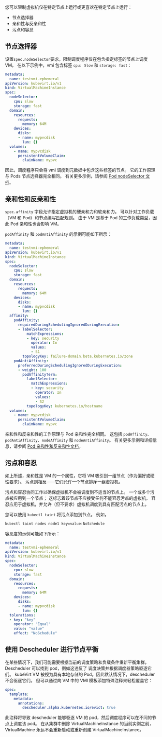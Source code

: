 
您可以限制虚拟机仅在特定节点上运行或更喜欢在特定节点上运行：

- 节点选择器
- 亲和性与反亲和性
- 污点和容忍

## 节点选择器

设置`spec.nodeSelector`要求，限制调度程序仅在包含指定标签的节点上调度VM。 在以下示例中，vmi 包含标签 `cpu: Slow` 和 `storage: fast`：

```yaml linenums="1"
metadata:
  name: testvmi-ephemeral
apiVersion: kubevirt.io/v1
kind: VirtualMachineInstance
spec:
  nodeSelector:
    cpu: slow
    storage: fast
  domain:
    resources:
      requests:
        memory: 64M
    devices:
      disks:
      - name: mypvcdisk
        lun: {}
  volumes:
    - name: mypvcdisk
      persistentVolumeClaim:
        claimName: mypvc
```

因此，调度程序只会将 vmi 调度到元数据中包含这些标签的节点。 它的工作原理与 Pods 节点选择器完全相同。 有关更多示例，请参阅 [Pod nodeSelector 文档](https://kubernetes.io/docs/concepts/scheduling-eviction/assign-pod-node/#nodeselector)。

## 亲和性和反亲和性

`spec.affinity` 字段允许指定虚拟机的硬亲和力和软亲和力。 可以针对工作负载（VM 和 Pod）和节点编写匹配规则。 由于 VM 是基于 Pod 的工作负载类型，因此 Pod 亲和性也会影响 VM。

`podAffinity` 和 `podAntiAffinity` 的示例可能如下所示：

```yaml linenums="1"
metadata:
  name: testvmi-ephemeral
apiVersion: kubevirt.io/v1
kind: VirtualMachineInstance
spec:
  nodeSelector:
    cpu: slow
    storage: fast
  domain:
    resources:
      requests:
        memory: 64M
    devices:
      disks:
      - name: mypvcdisk
        lun: {}
  affinity:
    podAffinity:
      requiredDuringSchedulingIgnoredDuringExecution:
      - labelSelector:
          matchExpressions:
          - key: security
            operator: In
            values:
            - S1
        topologyKey: failure-domain.beta.kubernetes.io/zone
    podAntiAffinity:
      preferredDuringSchedulingIgnoredDuringExecution:
      - weight: 100
        podAffinityTerm:
          labelSelector:
            matchExpressions:
            - key: security
              operator: In
              values:
              - S2
          topologyKey: kubernetes.io/hostname
  volumes:
    - name: mypvcdisk
      persistentVolumeClaim:
        claimName: mypvc
```

亲和性和反亲和性的工作原理与 Pod 亲和性完全相同。 这包括 `podAffinity`、`podAntiAffinity`、`nodeAffinity` 和 `nodeAntiAffinity`。 有关更多示例和详细信息，请参阅 [Pod 亲和性和反亲和性文档](https://kubernetes.io/docs/concepts/scheduling-eviction/assign-pod-node/#affinity-and-anti-affinity)。

## 污点和容忍

如上所述，亲和性是 VM 的一个属性，它将 VM 吸引到一组节点（作为偏好或硬性要求）。 污点则相反——它们允许一个节点排斥一组虚拟机。

污点和容忍协同工作以确保虚拟机不会被调度到不适当的节点上。 一个或多个污点被应用到一个节点； 这标志着该节点不应接受任何不能容忍污点的虚拟机。 容忍应用于虚拟机，并允许（但不要求）虚拟机调度到具有匹配污点的节点上。

您可以使用 `kubectl taint` 将污点添加到节点。 例如，

```bash
kubectl taint nodes node1 key=value:NoSchedule
```

容忍度的示例可能如下所示：

```yaml linenums="1"
metadata:
  name: testvmi-ephemeral
apiVersion: kubevirt.io/v1
kind: VirtualMachineInstance
spec:
  nodeSelector:
    cpu: slow
    storage: fast
  domain:
    resources:
      requests:
        memory: 64M
    devices:
      disks:
      - name: mypvcdisk
        lun: {}
  tolerations:
  - key: "key"
    operator: "Equal"
    value: "value"
    effect: "NoSchedule"
```

## 使用 Descheduler 进行节点平衡

在某些情况下，我们可能需要根据当前的调度策略和负载条件重新平衡集群。 Descheduler 可以找到 pod，例如这违反了 调度决策并根据调度器策略驱逐它们。 kubeVirt VM 被视为具有本地存储的 Pod，因此默认情况下，descheduler 不会驱逐它们。 但可以通过向 VM 中的 VMI 模板添加特殊注释来轻松覆盖它：

```yaml
spec:
  template:
    metadata:
      annotations:
        descheduler.alpha.kubernetes.io/evict: true
```

此注释将导致 descheduler 能够驱逐 VM 的 pod，然后调度程序可以在不同的节点上调度该 pod。 在从集群中删除 VirtualMachineInstance 的当前实例之前，VirtualMachine 永远不会重新启动或重新创建 VirtualMachineInstance。